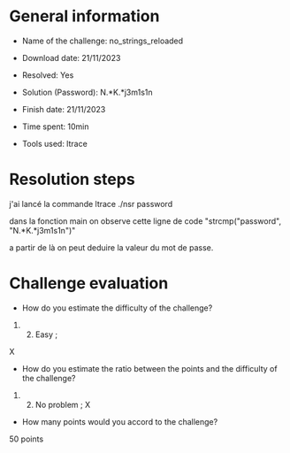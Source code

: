 # General information

- Name of the challenge: no_strings_reloaded

- Download date: 21/11/2023
- Resolved: Yes

- Solution (Password): N.*K.*j3m1s1n
- Finish date: 21/11/2023
- Time spent:  10min

- Tools used: ltrace 

# Resolution steps

j'ai lancé la commande ltrace ./nsr password

dans la fonction main on observe cette ligne de code "strcmp("password", "N.*K.*j3m1s1n")"

a partir de là on peut deduire la valeur du mot de passe.

# Challenge evaluation

- How do you estimate the difficulty of the challenge?
1.  2. Easy ;

X

- How do you estimate the ratio between the points and the difficulty of the challenge?
1. 2. No problem ;
X

- How many points would you accord to the challenge?

50 points
